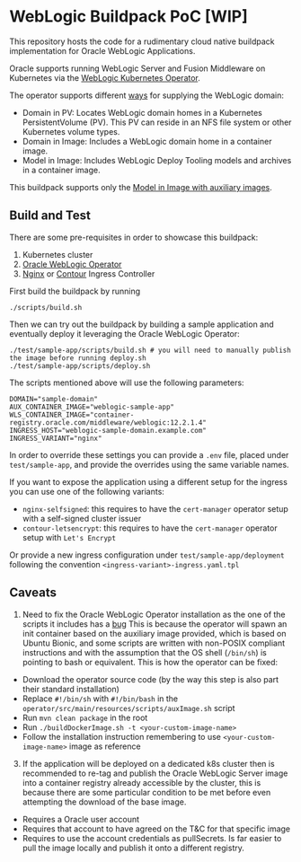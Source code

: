 # WebLogic Buildpack PoC [WIP]

This repository hosts the code for a rudimentary cloud native buildpack implementation for Oracle WebLogic Applications.

Oracle supports running WebLogic Server and Fusion Middleware on Kubernetes via the [WebLogic Kubernetes Operator](https://oracle.github.io/weblogic-kubernetes-operator/).

The operator supports different [ways](https://oracle.github.io/weblogic-kubernetes-operator/userguide/managing-domains/choosing-a-model/) for supplying the WebLogic domain:

* Domain in PV: Locates WebLogic domain homes in a Kubernetes PersistentVolume (PV). This PV can reside in an NFS file system or other Kubernetes volume types.
* Domain in Image: Includes a WebLogic domain home in a container image.
* Model in Image: Includes WebLogic Deploy Tooling models and archives in a container image.

This buildpack supports only the [Model in Image with auxiliary images](https://oracle.github.io/weblogic-kubernetes-operator/userguide/managing-domains/model-in-image/auxiliary-images/).

## Build and Test

There are some pre-requisites in order to showcase this buildpack:

1. Kubernetes cluster
2. [Oracle WebLogic Operator](https://oracle.github.io/weblogic-kubernetes-operator/userguide/managing-operators/installation/)
3. [Nginx](https://bitnami.com/stack/nginx-ingress-controller/helm) or [Contour](https://bitnami.com/stack/contour-operator/helm) Ingress Controller

First build the buildpack by running

```shell
./scripts/build.sh
```

Then we can try out the buildpack by building a sample application and eventually deploy it leveraging the Oracle WebLogic Operator:

```shell
./test/sample-app/scripts/build.sh # you will need to manually publish the image before running deploy.sh
./test/sample-app/scripts/deploy.sh
```

The scripts mentioned above will use the following parameters:

```shell
DOMAIN="sample-domain"
AUX_CONTAINER_IMAGE="weblogic-sample-app"
WLS_CONTAINER_IMAGE="container-registry.oracle.com/middleware/weblogic:12.2.1.4"
INGRESS_HOST="weblogic-sample-domain.example.com"
INGRESS_VARIANT="nginx"
```

In order to override these settings you can provide a `.env` file, placed under `test/sample-app`, and provide
the overrides using the same variable names.

If you want to expose the application using a different setup for the ingress you can use one of the following variants:

* `nginx-selfsigned`: this requires to have the `cert-manager` operator setup with a self-signed cluster issuer
* `contour-letsencrypt`: this requires to have the `cert-manager` operator setup with `Let's Encrypt`

Or provide a new ingress configuration under `test/sample-app/deployment` following the convention `<ingress-variant>-ingress.yaml.tpl`

## Caveats

1. Need to fix the Oracle WebLogic Operator installation as the one of the scripts it includes has a [bug](https://github.com/oracle/weblogic-kubernetes-operator/issues/2819#issuecomment-1060816388)
This is because the operator will spawn an init container based on the auxiliary image provided, which is based on Ubuntu Bionic,
and some scripts are written with non-POSIX compliant instructions and with the assumption that the OS shell (`/bin/sh`) is pointing to bash or equivalent.
This is how the operator can be fixed:
* Download the operator source code (by the way this step is also part their standard installation)
* Replace `#!/bin/sh` with `#!/bin/bash` in the `operator/src/main/resources/scripts/auxImage.sh` script
* Run `mvn clean package` in the root
* Run `./buildDockerImage.sh -t <your-custom-image-name>`
* Follow the installation instruction remembering to use `<your-custom-image-name>` image as reference

3. If the application will be deployed on a dedicated k8s cluster then is recommended to re-tag and publish the Oracle WebLogic Server image
into a container registry already accessible by the cluster, this is because there are some particular condition to be met before even attempting
the download of the base image.
* Requires a Oracle user account
* Requires that account to have agreed on the T&C for that specific image
* Requires to use the account credentials as pullSecrets.
Is far easier to pull the image locally and publish it onto a different registry.